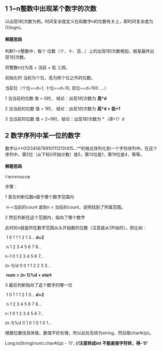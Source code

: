## 1 1~n整数中出现某个数字的次数

以出现1的次数为例。时间复杂度定义在和数字n的位数有关上，即时间复杂度为O(logn)。

#### 解题思路

判断1~n整数中，每个 位数（个、十、百...）上的出现1的次数相加，就是最终出现1的次数。

将整数n分为高 + 当前 + 低 三段。

初始化时 当前为个位，高为除个位之外的位数。

当前位（个位==d=1, 十位==d=10, 百位==d=100 ....）

1 当当前的位数 值 = 0时，    结论：出现1的次数为 **高*d**

2 当当前的位数 值 = 1时，    结论：出现1的次数为 **高*d + 低+1**

3 当当前的位数 值 = 2~9时，结论：出现1的次数为 **（高+1）*d**

## 2 数字序列中某一位的数字

数字以**0123456789101112131415…**的格式序列化到一个字符序列中。在这个序列中，第5位（从下标0开始计数）是5，第13位是1，第19位是4，等等。

#### 解题思路

<img src="D:\DataFiles\Learn\Github\PlayDataStruction\算法学习\pics\涉及数字位数问题\数字序列指定位数.png" alt="数字序列指定位数" style="zoom:65%;" />

步骤：

1 首先判断位数n属于哪个数字范围内

​		n-=当前的count 直到n < 当前的count，说明找到了所属范围。

2 然后判断在这个范围内，指向了哪个数字

​		此时的n就是所在数字范围从头开始数的位数（注意是从1开始的）。即比如：

​	 	     1 0  1 1  1 2  1 3...              **d=2**

​	n	    1 2  3 4  5 6  7 8...

  n-1       0 1  2 3  4 5  6 7...

(n-1)/d   0 0  1 1  2 2  3 3...

​		**num = (n-1)%d + start**

3 最后判断指向了这个数字的哪一位

​	 	     1 0  1 1  1 2  1 3...            **d=2**

​	n	    1 2  3 4  5 6  7 8...

  n-1       0 1  2 3  4 5  6 7...

(n-1)%d 0 1  0 1  0 1  0 1...

根据位置找具体值，数值不好处理，所以此处先转为string，然后取charAt(p)。

Long.toString(num).charAt(p) - '0'; **//注意转成int 不能直接字符转，得-'0'**